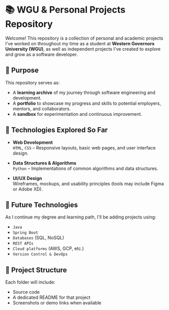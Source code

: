 # 📚 WGU & Personal Projects Repository

Welcome! This repository is a collection of personal and academic projects I've worked on throughout my time as a student at **Western Governors University (WGU)**, as well as independent projects I've created to explore and grow as a software developer.

## 🎯 Purpose

This repository serves as:
- A **learning archive** of my journey through software engineering and development.
- A **portfolio** to showcase my progress and skills to potential employers, mentors, and collaborators.
- A **sandbox** for experimentation and continuous improvement.

## 🧰 Technologies Explored So Far

- **Web Development**  
  `HTML`, `CSS` – Responsive layouts, basic web pages, and user interface design.

- **Data Structures & Algorithms**  
  `Python` – Implementations of common algorithms and data structures.

- **UI/UX Design**  
  Wireframes, mockups, and usability principles (tools may include Figma or Adobe XD).

## 🚀 Future Technologies

As I continue my degree and learning path, I'll be adding projects using:

- `Java`
- `Spring Boot`
- `Databases` (SQL, NoSQL)
- `REST APIs`
- `Cloud platforms` (AWS, GCP, etc.)
- `Version Control & DevOps`

## 📁 Project Structure

Each folder will include:
- Source code
- A dedicated README for that project
- Screenshots or demo links when available

